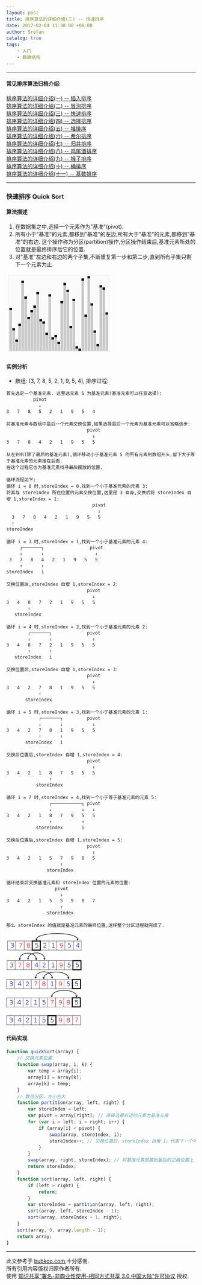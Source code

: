 ```yaml
---
layout: post
title: 排序算法的详细介绍(三) -- 快速排序
date: 2017-02-04 11:30:00 +08:00
author: Srefan
catalog: true
tags:
    - 入门
    - 数据结构
---
```


***

#### 常见排序算法归档介绍:

[排序算法的详细介绍(一) -- 插入排序][insertion_sort]  
[排序算法的详细介绍(二) -- 冒泡排序][bubble_sort]  
[排序算法的详细介绍(三) -- 快速排序][quick_sort]  
[排序算法的详细介绍(四) -- 选择排序][selection_sort]  
[排序算法的详细介绍(五) -- 堆排序][heap_sort]  
[排序算法的详细介绍(六) -- 希尔排序][shell_sort]  
[排序算法的详细介绍(七) -- 归并排序][merge_sort]  
[排序算法的详细介绍(八) -- 鸡尾酒排序][cocktail_sort]  
[排序算法的详细介绍(九) -- 猴子排序][bogo_sort]  
[排序算法的详细介绍(十) -- 桶排序][bucket_sort]  
[排序算法的详细介绍(十一) -- 基数排序][radix_sort]  

***

### 快速排序 Quick Sort

#### 算法描述

1. 在数据集之中,选择一个元素作为"基准"(pivot).
2. 所有小于"基准"的元素,都移到"基准"的左边;所有大于"基准"的元素,都移到"基准"的右边. 这个操作称为分区(partition)操作,分区操作结束后,基准元素所处的位置就是最终排序后它的位置.
3. 对"基准"左边和右边的两个子集,不断重复第一步和第二步,直到所有子集只剩下一个元素为止.

![Sorting_quicksort_anim][Sorting_quicksort_anim]

#### 实例分析

* 数组: [3, 7, 8, 5, 2, 1, 9, 5, 4], 排序过程:

```plain
首先选定一个基准元素. 这里选元素 5 为基准元素(基准元素可以任意选择):
          pivot
            ↓
3   7   8   5   2   1   9   5   4

将基准元素与数组中最后一个元素交换位置,如果选择最后一个元素为基准元素可以省略该步:
                              pivot
                                ↓
3   7   8   4   2   1   9   5   5

从左到右(除了最后的基准元素),循环移动小于基准元素 5 的所有元素到数组开头,留下大于等于基准元素的元素接在后面.
在这个过程它也为基准元素找寻最后摆放的位置.

循环流程如下:
循环 i = 0 时,storeIndex = 0,找到一个小于基准元素的元素 3:
将其与 storeIndex 所在位置的元素交换位置,这里是 3 自身,交换后将 storeIndex 自增 1,storeIndex = 1:
                                pivot
                                  ↓
  3   7   8   4   2   1   9   5   5
  ↑
storeIndex

循环 i = 3 时,storeIndex = 1,找到一个小于基准元素的元素 4:
     ┌───────┐                 pivot
     ↓       ↓                   ↓
 3   7   8   4   2   1   9   5   5
     ↑       ↑
storeIndex   i

交换位置后,storeIndex 自增 1,storeIndex = 2:
                              pivot
                                ↓
3   4   8   7   2   1   9   5   5
        ↑           
   storeIndex
   
循环 i = 4 时,storeIndex = 2,找到一个小于基准元素的元素 2:
        ┌───────┐             pivot
        ↓       ↓               ↓
3   4   8   7   2   1   9   5   5
        ↑       ↑
   storeIndex   i

交换位置后,storeIndex 自增 1,storeIndex = 3:
                              pivot
                                ↓
3   4   2   7   8   1   9   5   5
            ↑           
       storeIndex

循环 i = 5 时,storeIndex = 3,找到一个小于基准元素的元素 1:
            ┌───────┐         pivot
            ↓       ↓           ↓
3   4   2   7   8   1   9   5   5
            ↑       ↑
       storeIndex   i
       
交换后位置后,storeIndex 自增 1,storeIndex = 4:
                              pivot
                                ↓
3   4   2   1   8   7   9   5   5
                ↑           
           storeIndex

循环 i = 7 时,storeIndex = 4,找到一个小于等于基准元素的元素 5:
                ┌───────────┐ pivot
                ↓           ↓   ↓
3   4   2   1   8   7   9   5   5
                ↑           ↑
           storeIndex       i

交换后位置后,storeIndex 自增 1,storeIndex = 5:
                              pivot
                                ↓
3   4   2   1   5   7   9   8   5
                    ↑           
               storeIndex

循环结束后交换基准元素和 storeIndex 位置的元素的位置:
                  pivot
                    ↓
3   4   2   1   5   5   9   8   7
                    ↑           
               storeIndex

那么 storeIndex 的值就是基准元素的最终位置,这样整个分区过程就完成了.
```

![Quick_sort_Partition_example][Quick_sort_Partition_example]

#### 代码实现

```JavaScript
function quickSort(array) {
	// 交换元素位置
	function swap(array, i, k) {
		var temp = array[i];
		array[i] = array[k];
		array[k] = temp;
	}
	// 数组分区，左小右大
	function partition(array, left, right) {
		var storeIndex = left;        
		var pivot = array[right]; // 直接选最右边的元素为基准元素
		for (var i = left; i < right; i++) {
			if (array[i] < pivot) {
				swap(array, storeIndex, i);
				storeIndex++; // 交换位置后，storeIndex 自增 1，代表下一个可能要交换的位置
			}
		}
		swap(array, right, storeIndex); // 将基准元素放置到最后的正确位置上
		return storeIndex;
	}
	function sort(array, left, right) {
		if (left > right) {
			return;
		}
		var storeIndex = partition(array, left, right);
		sort(array, left, storeIndex - 1);
		sort(array, storeIndex + 1, right);
	}
	sort(array, 0, array.length - 1);
	return array;
}
```

***

此文参考于 [bubkoo.com][bubkoo.com],十分感谢.  
所有引用内容版权归原作者所有.  
使用 [知识共享“署名-非商业性使用-相同方式共享 3.0 中国大陆”许可协议][Lisence] 授权.

[bubkoo.com]: http://bubkoo.com/2014/01/17/sort-algorithm/archives/
[Lisence]: https://creativecommons.org/licenses/by-nc-sa/3.0/cn/

[insertion_sort]: /2017/02/sort-algorithm-1-insertion-sort/ 'insertion_sort'
[bubble_sort]: /2017/02/sort-algorithm-2-bubble-sort/ 'bubble_sort'
[quick_sort]: /2017/02/sort-algorithm-3-quick-sort/ 'quick_sort'
[selection_sort]: /2017/02/sort-algorithm-4-selection-sort/ 'selection_sort'
[heap_sort]: /2017/02/sort-algorithm-5-heap-sort/ 'heap_sort'
[shell_sort]: /2017/02/sort-algorithm-6-shell-sort/ 'shell_sort'
[merge_sort]: /2017/02/sort-algorithm-7-merge-sort/ 'merge_sort'
[cocktail_sort]: /2017/02/sort-algorithm-8-cocktail-sort/ 'cocktail_sort'
[bogo_sort]: /2017/02/sort-algorithm-9-bogo-sort/ 'bogo_sort'
[bucket_sort]: /2017/02/sort-algorithm-10-bucket-sort/ 'bucket_sort'
[radix_sort]: /2017/02/sort-algorithm-11-radix-sort/ 'radix_sort'

[Sorting_quicksort_anim]: /assets/images/sort_algorithm/Sorting_quicksort_anim.gif 'Sorting_quicksort_anim'
[Quick_sort_Partition_example]: /assets/images/sort_algorithm/Quick_sort_Partition_example.png 'Quick_sort_Partition_example'